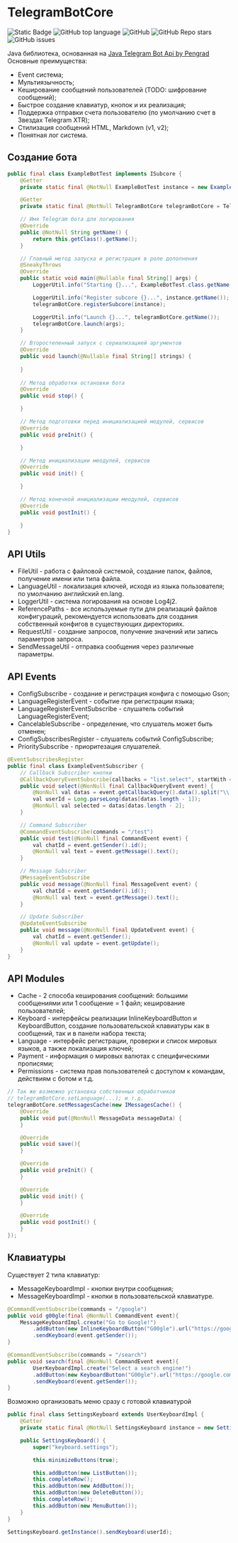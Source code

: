 # TelegramBotCore

![Static Badge](https://img.shields.io/badge/TelegramBotCore-TelegramBotCore-TelegramBotCore)
![GitHub top language](https://img.shields.io/github/languages/top/ZeyDie/TelegramBotCore)
![GitHub](https://img.shields.io/github/license/ZeyDie/TelegramBotCore)
![GitHub Repo stars](https://img.shields.io/github/stars/ZeyDie/TelegramBotCore)
![GitHub issues](https://img.shields.io/github/issues/ZeyDie/TelegramBotCore)

Java библиотека, основанная на [Java Telegram Bot Api by Pengrad](https://github.com/pengrad/java-telegram-bot-api)
Основные преимущества:
- Event система;
- Мультиязычность;
- Кеширование сообщений пользователей (TODO: шифрование сообщений);
- Быстрое создание клавиатур, кнопок и их реализация;
- Поддержка отправки счета пользователю (по умолчанию счет в Звездах Telegram XTR);
- Стилизация сообщений HTML, Markdown (v1, v2);
- Понятная лог система.

## Создание бота

```java
public final class ExampleBotTest implements ISubcore {
    @Getter
    private static final @NotNull ExampleBotTest instance = new ExampleBotTest();

    @Getter
    private static final @NotNull TelegramBotCore telegramBotCore = TelegramBotCore.getInstance();

    // Имя Telegram бота для логирования
    @Override
    public @NotNull String getName() {
        return this.getClass().getName();
    }

    // Главный метод запуска и регистрация в роле дополнения
    @SneakyThrows
    @Override
    public static void main(@Nullable final String[] args) {
        LoggerUtil.info("Starting {}...", ExampleBotTest.class.getName());

        LoggerUtil.info("Register subcore {}...", instance.getName());
        telegramBotCore.registerSubcore(instance);

        LoggerUtil.info("Launch {}...", telegramBotCore.getName());
        telegramBotCore.launch(args);
    }

    // Второстепенный запуск с сериализацией аргументов
    @Override
    public void launch(@Nullable final String[] strings) {
        
    }
    
    // Метод обработки остановки бота
    @Override
    public void stop() {

    }

    // Метод подготовки перед инициализацией модулей, сервисов
    @Override
    public void preInit() {

    }

    // Метод инициализации меодулей, сервисов
    @Override
    public void init() {

    }

    // Метод конечной инициализации меодулей, сервисов
    @Override
    public void postInit() {

    }
}
```

## API Utils
- FileUtil - работа с файловой системой, создание папок, файлов, получение имени или типа файла.
- LanguageUtil - локализация ключей, исходя из языка пользователя; по умолчанию английский en.lang.
- LoggerUtil - система логирования на основе Log4j2.
- ReferencePaths - все используемые пути для реализаций файлов конфигураций, рекомендуется использовать для создания собственный конфигов в существующих директориях.
- RequestUtil - создание запросов, получение значений или запись параметров запроса.
- SendMessageUtil - отправка сообщения через различные параметры.

## API Events

- ConfigSubscribe - создание и регистрация конфига с помощью Gson;
- LanguageRegisterEvent - событие при регистрации языка;
- LanguageRegisterEventSubscribe - слушатель событий LanguageRegisterEvent;
- CancelableSubscribe - определение, что слушатель может быть отменен;
- ConfigSubscribesRegister - слушатель событий ConfigSubscribe;
- PrioritySubscribe - приоритезация слушателей.

```java
@EventSubscribesRegister
public final class ExampleEventSubscriber {
    // Callback Subscriber кнопки
    @CallbackQueryEventSubscribe(callbacks = "list.select", startWith = true)
    public void select(@NonNull final CallbackQueryEvent event) {
        @NonNull val datas = event.getCallbackQuery().data().split("\\.");
        val userId = Long.parseLong(datas[datas.length - 1]);
        @NonNull val selected = datas[datas.length - 2];
    }

    // Command Subscriber
    @CommandEventSubscribe(commands = "/test")
    public void test(@NonNull final CommandEvent event) {
        val chatId = event.getSender().id();
        @NonNull val text = event.getMessage().text();
    }

    // Message Subscriber
    @MessageEventSubscribe
    public void message(@NonNull final MessageEvent event) {
        val chatId = event.getSender().id();
        @NonNull val text = event.getMessage().text();
    }

    // Update Subscriber
    @UpdateEventSubscribe
    public void message(@NonNull final UpdateEvent event) {
        val chatId = event.getSender();
        @NonNull val update = event.getUpdate();
    }
}
```

## API Modules

- Cache - 2 способа кеширования сообщений: большими сообщениями или 1 сообщение = 1 файл; кеширование пользователей;
- Keyboard - интерфейсы реализации InlineKeyboardButton и KeyboardButton, создание пользовательской клавиатуры как в сообщений, так и в панели набора текста;
- Language - интерфейс регистрации, проверки и список мировых языков, а также локализация ключей;
- Payment - информация о мировых валютах с специфическими прописями;
- Permissions - система прав пользователей с доступом к командам, действиям с ботом и т.д.

```java
// Так же возможно установка собственных обработчиков 
// telegramBotCore.setLanguage(...); и т.д.
telegramBotCore.setMessagesCache(new IMessagesCache() {
    @Override
    public void put(@NonNull MessageData messageData) {
    }

    @Override
    public void save(){
    }

    @Override
    public void preInit() {
    }

    @Override 
    public void init() {
    }

    @Override
    public void postInit() {
    }
});
```

## Клавиатуры

Существует 2 типа клавиатур:
- MessageKeyboardImpl - кнопки внутри сообщения;
- MessageKeyboardImpl - кнопки в пользовательской клавиатуре.

```java
@CommandEventSubscribe(commands = "/google")
public void g00gle(final @NonNull CommandEvent event){
    MessageKeyboardImpl.create("Go to Google!")
        .addButton(new InlineKeyboardButton("G00gle").url("https://google.com"))
        .sendKeyboard(event.getSender());
}

@CommandEventSubscribe(commands = "/search")
public void search(final @NonNull CommandEvent event){
        UserKeyboardImpl.create("Select a search engine!")
        .addButton(new KeyboardButton("G00gle").url("https://google.com"))
        .sendKeyboard(event.getSender());
}
```

Возможно организовать меню сразу с готовой клавиатурой

```java
public final class SettingsKeyboard extends UserKeyboardImpl {
    @Getter
    private static final @NotNull SettingsKeyboard instance = new SettingsKeyboard();

    public SettingsKeyboard() {
        super("keyboard.settings");

        this.minimizeButtons(true);

        this.addButton(new ListButton());
        this.completeRow();
        this.addButton(new AddButton());
        this.addButton(new DeleteButton());
        this.completeRow();
        this.addButton(new MenuButton());
    }
}
```
```java
SettingsKeyboard.getInstance().sendKeyboard(userId);
```